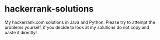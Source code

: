 # hackerrank-solutions
My hackerrank.com solutions in Java and Python.
Please try to attempt the problems yourself, if you decide to look at my solutions do not copy and paste it directly!
